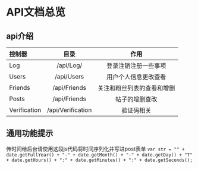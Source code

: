 # API文档总览

## api介绍
|控制器|目录|作用|
|:----|:----:|:-----:|
|Log|/api/Log/|登录注销注册一些事项|
|Users|/api/Users|用户个人信息更改查看|
|Friends|/api/Friends|关注和粉丝列表的查看和增删|
|Posts|/api/Friends|帖子的增删查改|
|Verification|/api/Verification|验证码相关|

## 通用功能提示
传时间给后台请使用这段js代码将时间序列化并写进post表单
`var str = "" + date.getFullYear() + "-" + date.getMonth() + "-" + date.getDay() + "T" + date.getHours() + ":" + date.getMinutes() + ":" + date.getSeconds();`